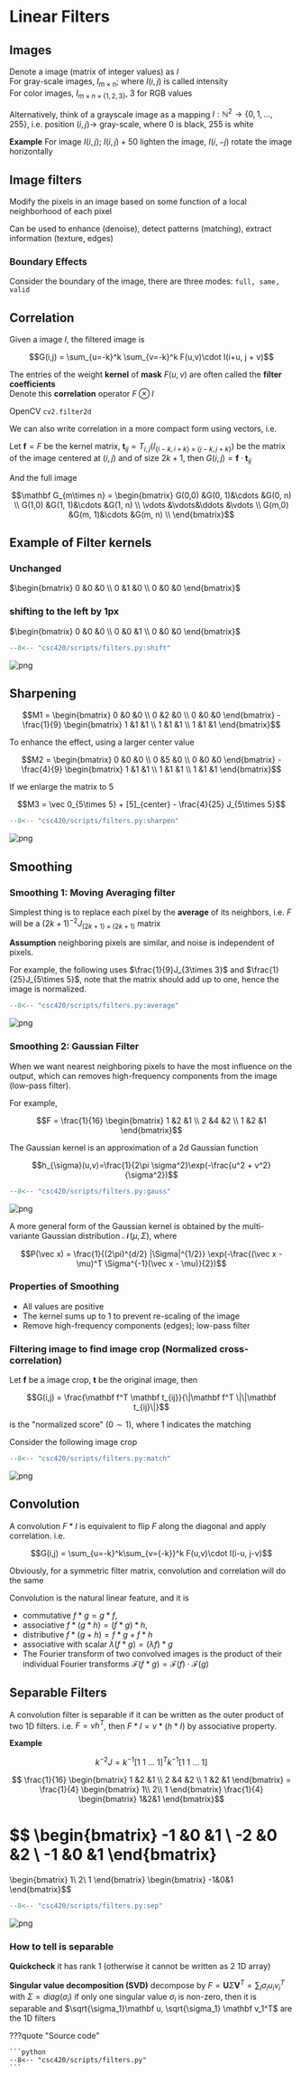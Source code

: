 # Linear Filters

## Images

Denote a image (matrix of integer values) as $I$  
For gray-scale images, $I_{m\times n}$; where $I(i,j)$ is called intensity  
For color images, $I_{m\times n\times \{1,2,3\}}$, 3 for RGB values

Alternatively, think of a grayscale image as a mapping $I:\mathbb N^2 \rightarrow \{0,1,...,255\}$, i.e. position $(i,j)\rightarrow$ gray-scale, where 0 is black, 255 is white

__Example__
For image $I(i,j)$; $I(i,j)+50$ lighten the image, $I(i,-j)$ rotate the image horizontally


## Image filters
Modify the pixels in an image based on some function of a local neighborhood of each pixel  

Can be used to enhance (denoise), detect patterns (matching), extract information (texture, edges)


### Boundary Effects
Consider the boundary of the image, there are three modes: `full, same, valid`  

## Correlation
Given a image $I$, the filtered image is 

$$G(i,j) = \sum_{u=-k}^k \sum_{v=-k}^k F(u,v)\cdot I(i+u, j + v)$$

The entries of the weight __kernel__ of __mask__ $F(u,v)$ are often called the __filter coefficients__  
Denote this __correlation__ operator $F\otimes I$

OpenCV `cv2.filter2d`

We can also write correlation in a more compact form using vectors, i.e.

Let $\mathbf f = F$ be the kernel matrix, $\mathbf t_{ij} = T_{i,j}(I_{\{i-k, i+k\} \times \{j-k, j+k\}})$ be the matrix of the image centered at $(i,j)$ and of size $2k + 1$, then $G(i,j)=\mathbf f\cdot \mathbf t_{ij}$

And the full image 

$$\mathbf G_{m\times n} = 
\begin{bmatrix}
G(0,0) &G(0, 1)&\cdots &G(0, n) \\
G(1,0) &G(1, 1)&\cdots &G(1, n) \\
\vdots &\vdots&\ddots &\vdots \\
G(m,0) &G(m, 1)&\cdots &G(m, n) \\
\end{bmatrix}$$

## Example of Filter kernels

### Unchanged
$\begin{bmatrix}
0 &0 &0 \\
0 &1 &0 \\
0 &0 &0
\end{bmatrix}$

### shifting to the left by 1px

$\begin{bmatrix}
0 &0 &0 \\
0 &0 &1 \\
0 &0 &0
\end{bmatrix}$


```python
--8<-- "csc420/scripts/filters.py:shift"
```

![png](assets/filter_shift.jpg)
    


## Sharpening
$$M1 = \begin{bmatrix}
0 &0 &0 \\
0 &2 &0 \\
0 &0 &0
\end{bmatrix} - 
\frac{1}{9}
\begin{bmatrix}
1 &1 &1 \\
1 &1 &1 \\
1 &1 &1
\end{bmatrix}$$

To enhance the effect, using a larger center value

$$M2 = \begin{bmatrix}
0 &0 &0 \\
0 &5 &0 \\
0 &0 &0
\end{bmatrix} - 
\frac{4}{9}
\begin{bmatrix}
1 &1 &1 \\
1 &1 &1 \\
1 &1 &1
\end{bmatrix}$$

If we enlarge the matrix to 5

$$M3 = \vec 0_{5\times 5} + [5]_{center} - 
\frac{4}{25}
J_{5\times 5}$$

```python
--8<-- "csc420/scripts/filters.py:sharpen"
```

![png](assets/filter_sharpen.jpg)
    

## Smoothing

### Smoothing 1: Moving Averaging filter
Simplest thing is to replace each pixel by the __average__ of its neighbors, i.e. 
$F$ will be a $(2k+1)^{-2} J_{(2k+1)\times (2k+1)}$ matrix 

__Assumption__ neighboring pixels are similar, and noise is independent of pixels. 

For example, the following uses $\frac{1}{9}J_{3\times 3}$ and $\frac{1}{25}J_{5\times 5}$, note that the matrix should add up to one, hence the image is normalized. 


```python
--8<-- "csc420/scripts/filters.py:average"
```

![png](assets/filter_ave.jpg)
    


### Smoothing 2: Gaussian Filter
When we want nearest neighboring pixels to have the most influence on the output, which can removes high-frequency components from the image (low-pass filter).

For example, 

$$F = \frac{1}{16}
\begin{bmatrix}
1 &2 &1 \\
2 &4 &2 \\
1 &2 &1
\end{bmatrix}$$

The Gaussian kernel is an approximation of a 2d Gaussian function 

$$h_{\sigma}(u,v)=\frac{1}{2\pi \sigma^2}\exp(-\frac{u^2 + v^2}{\sigma^2})$$


```python
--8<-- "csc420/scripts/filters.py:gauss"
```

![png](assets/filter_gaussian.jpg)



A more general form of the Gaussian kernel is obtained by the multi-variante Gaussian distribution $\mathcal N(\mu, \Sigma)$, where 

$$P(\vec x) = \frac{1}{(2\pi)^{d/2} |\Sigma|^{1/2}} \exp(-\frac{(\vec x - \mu)^T \Sigma^{-1}(\vec x - \mu)}{2})$$

### Properties of Smoothing
- All values are positive
- The kernel sums up to 1 to prevent re-scaling of the image
- Remove high-frequency components (edges); low-pass filter

### Filtering image to find image crop (Normalized cross-correlation)
Let $\mathbf f$ be a image crop, $\mathbf t$ be the original image, then 

$$G(i,j) = \frac{\mathbf f^T \mathbf t_{ij}}{\|\mathbf f^T \|\|\mathbf t_{ij}\|}$$ 

is the "normalized score" $(0\sim 1)$, where $1$ indicates the matching

Consider the following image crop

```python
--8<-- "csc420/scripts/filters.py:match"
```

![png](assets/filter_match.jpg)
    


## Convolution

A convolution $F*I$ is equivalent to flip $F$ along the diagonal and apply correlation. i.e. 

$$G(i,j) = \sum_{u=-k}^k\sum_{v={-k}}^k F(u,v)\cdot I(i-u, j-v)$$

Obviously, for a symmetric filter matrix, convolution and correlation will do the same

Convolution is the natural linear feature, and it is  

- commutative $f*g = g*f$, 
- associative $f*(g*h) = (f*g)*h$, 
- distributive $f*(g+h)=f*g + f*h$
- associative with scalar $\lambda (f*g)=(\lambda f)*g$
- The Fourier transform of two convolved images is the product of their individual Fourier transforms $\mathcal F(f*g) =\mathcal F(f)\cdot \mathcal F(g)$

## Separable Filters
A convolution filter is separable if it can be written as the outer product of two 1D filters. i.e. $F = vh^T$, then $F*I = v*(h*I)$ by associative property. 


__Example__ 

$$ k^{-2} J = k^{-1}[1 \:1 \:... \:1]^T k^{-1}[1 \:1 \:... \:1]$$

$$ \frac{1}{16}
\begin{bmatrix}
1 &2 &1 \\
2 &4 &2 \\
1 &2 &1
\end{bmatrix} 
= \frac{1}{4}
\begin{bmatrix}
1\\ 2\\ 1
\end{bmatrix}
\frac{1}{4}
\begin{bmatrix}
1&2&1
\end{bmatrix}$$

$$
\begin{bmatrix}
-1 &0 &1 \\
-2 &0 &2 \\
-1 &0 &1
\end{bmatrix} 
= 
\begin{bmatrix}
1\\ 2\\ 1
\end{bmatrix}
\begin{bmatrix}
-1&0&1
\end{bmatrix}$$


```python
--8<-- "csc420/scripts/filters.py:sep"
```

![png](assets/filter_sep.jpg)
    
    


### How to tell is separable
__Quickcheck__ it has rank 1 (otherwise it cannot be written as 2 1D array)

__Singular value decomposition (SVD)__ decompose by $F = \mathbf U \Sigma \mathbf V^T = \sum_i \sigma_i u_i v_i^T$
with $\Sigma = diag(\sigma_i)$ if only one singular value $\sigma_i$ is non-zero, then it is separable and $\sqrt{\sigma_1}\mathbf u, \sqrt{\sigma_1} \mathbf v_1^T$ are the 1D filters


???quote "Source code"

    ```python
    --8<-- "csc420/scripts/filters.py"
    ```